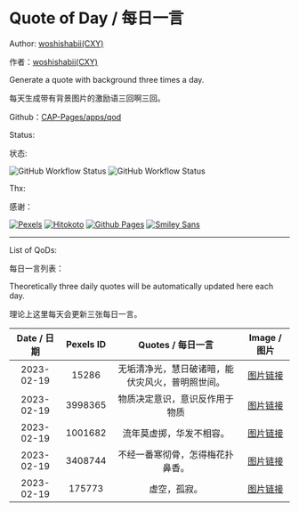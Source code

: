 # Quote of Day / 每日一言

Author: [woshishabii(CXY)](https://github.com/woshishabii)

作者：[woshishabii(CXY)](https://github.com/woshishabii)

Generate a quote with background three times a day.

每天生成带有背景图片的激励语三回啊三回。

Github：[CAP-Pages/apps/qod](https://github.com/Creep-Among-Projects/CAP-Pages/tree/master/apps/qod)

Status:

状态:

![GitHub Workflow Status](https://img.shields.io/github/actions/workflow/status/Creep-Among-Projects/CAP-Pages/qod.yml?label=QODGEN&style=for-the-badge&color=66ccff)
![GitHub Workflow Status](https://img.shields.io/github/actions/workflow/status/Creep-Among-Projects/CAP-Pages/MkDocsDeploy.yml?label=MKDOCS&style=for-the-badge&color=66ccff)

Thx:

感谢：

[![Pexels](https://images.pexels.com/lib/api/pexels.png "Photos Provided by Pexels")](https://pexels.com)
[![Hitokoto](https://developer.hitokoto.cn/logo.png "Quote Provided by Hitokoto")](https://hitokoto.cn)
[![Github Pages](https://github.githubassets.com/images/mona-loading-dark.gif "Github")](https://github.com)
[![Smiley Sans](https://raw.githubusercontent.com/atelier-anchor/smiley-sans/main/docs/images/smiley-sans.light.svg "Smiley Sans")](https://github.com/atelier-anchor/smiley-sans)

---

List of QoDs:

每日一言列表：

Theoretically three daily quotes will be automatically updated here each day.

理论上这里每天会更新三张每日一言。

| Date / 日期 |Pexels ID|Quotes / 每日一言|Image / 图片|
|:-----------:|:-------:|:--------------:|:----------:|
|2023-02-19|15286|无垢清净光，慧日破诸暗，能伏灾风火，普明照世间。|[图片链接](./qods/15286.jpg)|
|2023-02-19|3998365|物质决定意识，意识反作用于物质|[图片链接](./qods/3998365.jpg)|
|2023-02-19|1001682|流年莫虚掷，华发不相容。|[图片链接](./qods/1001682.jpg)|
|2023-02-19|3408744|不经一番寒彻骨，怎得梅花扑鼻香。|[图片链接](./qods/3408744.jpg)|
|2023-02-19|175773|虚空，孤寂。|[图片链接](./qods/175773.jpg)|
